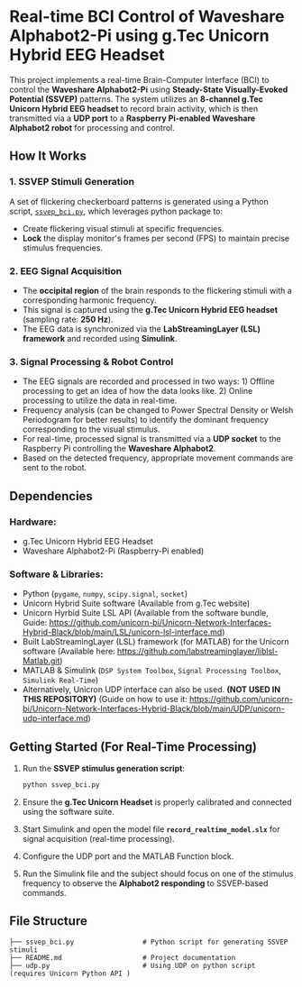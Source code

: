 # Real-time BCI Control of Waveshare Alphabot2-Pi using g.Tec Unicorn Hybrid EEG Headset

This project implements a real-time Brain-Computer Interface (BCI) to control the **Waveshare Alphabot2-Pi** using **Steady-State Visually-Evoked Potential (SSVEP)** patterns. The system utilizes an **8-channel g.Tec Unicorn Hybrid EEG headset** to record brain activity, which is then transmitted via a **UDP port** to a **Raspberry Pi-enabled Waveshare Alphabot2 robot** for processing and control.

## How It Works

### 1. SSVEP Stimuli Generation
A set of flickering checkerboard patterns is generated using a Python script, [`ssvep_bci.py`](ssvep_bci.py), which leverages python package to:
- Create flickering visual stimuli at specific frequencies.
- **Lock** the display monitor's frames per second (FPS) to maintain precise stimulus frequencies.

### 2. EEG Signal Acquisition
- The **occipital region** of the brain responds to the flickering stimuli with a corresponding harmonic frequency.
- This signal is captured using the **g.Tec Unicorn Hybrid EEG headset** (sampling rate: **250 Hz**).
- The EEG data is synchronized via the **LabStreamingLayer (LSL) framework** and recorded using **Simulink**.

### 3. Signal Processing & Robot Control
- The EEG signals are recorded and processed in two ways: 1) Offline processing to get an idea of how the data looks like. 2) Online processing to utilize the data in real-time.
- Frequency analysis (can be changed to Power Spectral Density or Welsh Periodogram for better results) to identify the dominant frequency corresponding to the visual stimulus.
- For real-time, processed signal is transmitted via a **UDP socket** to the Raspberry Pi controlling the **Waveshare Alphabot2**.
- Based on the detected frequency, appropriate movement commands are sent to the robot.

## Dependencies

### Hardware:
- g.Tec Unicorn Hybrid EEG Headset
- Waveshare Alphabot2-Pi (Raspberry-Pi enabled)

### Software & Libraries:
- Python (`pygame`, `numpy`, `scipy.signal`, `socket`)
- Unicorn Hybrid Suite software (Available from g.Tec website)
- Unicorn Hyrbid Suite LSL API (Available from the software bundle, Guide: https://github.com/unicorn-bi/Unicorn-Network-Interfaces-Hybrid-Black/blob/main/LSL/unicorn-lsl-interface.md)
- Built LabStreamingLayer (LSL) framework (for MATLAB) for the Unicorn software (Available here: https://github.com/labstreaminglayer/liblsl-Matlab.git)
- MATLAB & Simulink (`DSP System Toolbox`, `Signal Processing Toolbox`, `Simulink Real-Time`)
- Alternatively, Unicron UDP interface can also be used. **(NOT USED IN THIS REPOSITORY)** (Guide on how to use it: https://github.com/unicorn-bi/Unicorn-Network-Interfaces-Hybrid-Black/blob/main/UDP/unicorn-udp-interface.md)

## Getting Started (For Real-Time Processing)

1. Run the **SSVEP stimulus generation script**:
   ```bash
   python ssvep_bci.py
   ```

2. Ensure the **g.Tec Unicorn Headset** is properly calibrated and connected using the software suite.

3. Start Simulink and open the model file **`record_realtime_model.slx`** for signal acquisition (real-time processing).

4. Configure the UDP port and the MATLAB Function block.
  
5. Run the Simulink file and the subject should focus on one of the stimulus frequency to observe the **Alphabot2 responding** to SSVEP-based commands.

## File Structure
```
├── ssvep_bci.py                 # Python script for generating SSVEP stimuli
├── README.md                    # Project documentation
├── udp.py                       # Using UDP on python script (requires Unicorn Python API )
```

